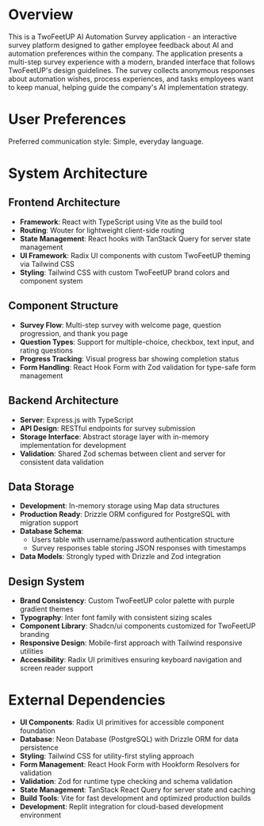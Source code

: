 # Overview

This is a TwoFeetUP AI Automation Survey application - an interactive survey platform designed to gather employee feedback about AI and automation preferences within the company. The application presents a multi-step survey experience with a modern, branded interface that follows TwoFeetUP's design guidelines. The survey collects anonymous responses about automation wishes, process experiences, and tasks employees want to keep manual, helping guide the company's AI implementation strategy.

# User Preferences

Preferred communication style: Simple, everyday language.

# System Architecture

## Frontend Architecture
- **Framework**: React with TypeScript using Vite as the build tool
- **Routing**: Wouter for lightweight client-side routing
- **State Management**: React hooks with TanStack Query for server state management
- **UI Framework**: Radix UI components with custom TwoFeetUP theming via Tailwind CSS
- **Styling**: Tailwind CSS with custom TwoFeetUP brand colors and component system

## Component Structure
- **Survey Flow**: Multi-step survey with welcome page, question progression, and thank you page
- **Question Types**: Support for multiple-choice, checkbox, text input, and rating questions
- **Progress Tracking**: Visual progress bar showing completion status
- **Form Handling**: React Hook Form with Zod validation for type-safe form management

## Backend Architecture
- **Server**: Express.js with TypeScript
- **API Design**: RESTful endpoints for survey submission
- **Storage Interface**: Abstract storage layer with in-memory implementation for development
- **Validation**: Shared Zod schemas between client and server for consistent data validation

## Data Storage
- **Development**: In-memory storage using Map data structures
- **Production Ready**: Drizzle ORM configured for PostgreSQL with migration support
- **Database Schema**: 
  - Users table with username/password authentication structure
  - Survey responses table storing JSON responses with timestamps
- **Data Models**: Strongly typed with Drizzle and Zod integration

## Design System
- **Brand Consistency**: Custom TwoFeetUP color palette with purple gradient themes
- **Typography**: Inter font family with consistent sizing scales
- **Component Library**: Shadcn/ui components customized for TwoFeetUP branding
- **Responsive Design**: Mobile-first approach with Tailwind responsive utilities
- **Accessibility**: Radix UI primitives ensuring keyboard navigation and screen reader support

# External Dependencies

- **UI Components**: Radix UI primitives for accessible component foundation
- **Database**: Neon Database (PostgreSQL) with Drizzle ORM for data persistence
- **Styling**: Tailwind CSS for utility-first styling approach
- **Form Management**: React Hook Form with Hookform Resolvers for validation
- **Validation**: Zod for runtime type checking and schema validation
- **State Management**: TanStack React Query for server state and caching
- **Build Tools**: Vite for fast development and optimized production builds
- **Development**: Replit integration for cloud-based development environment